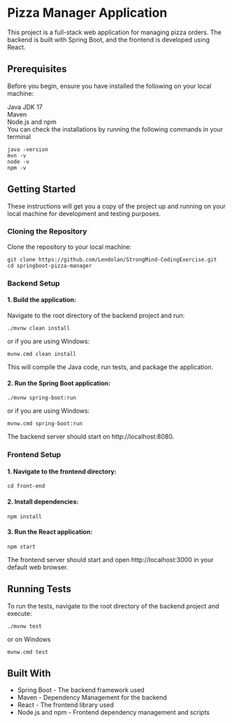 # Pizza Manager Application
This project is a full-stack web application for managing pizza orders. The backend is built with Spring Boot, and the frontend is developed using React.

## Prerequisites
Before you begin, ensure you have installed the following on your local machine:

Java JDK 17  
Maven   
Node.js and npm  
You can check the installations by running the following commands in your terminal  
```
java -version
mvn -v
node -v
npm -v
```
## Getting Started
These instructions will get you a copy of the project up and running on your local machine for development and testing purposes.
### Cloning the Repository
Clone the repository to your local machine:
```
git clone https://github.com/Lendolan/StrongMind-CodingExercise.git
cd springboot-pizza-manager
```
### Backend Setup
#### 1. Build the application:
Navigate to the root directory of the backend project and run:
```
./mvnw clean install
```
or if you are using Windows:
```
mvnw.cmd clean install
```
This will compile the Java code, run tests, and package the application.
#### 2. Run the Spring Boot application:
```
./mvnw spring-boot:run
```
or if you are using Windows:
```
mvnw.cmd spring-boot:run
```
The backend server should start on http://localhost:8080.
### Frontend Setup
#### 1. Navigate to the frontend directory:
```
cd front-end
```
#### 2. Install dependencies:
```
npm install
```
#### 3. Run the React application:
```
npm start
```
The frontend server should start and open http://localhost:3000 in your default web browser.
## Running Tests
To run the tests, navigate to the root directory of the backend project and execute:
```
./mvnw test
```
or on Windows
```
mvnw.cmd test
```
## Built With
- Spring Boot - The backend framework used  
- Maven - Dependency Management for the backend  
- React - The frontend library used  
- Node.js and npm - Frontend dependency management and scripts  

